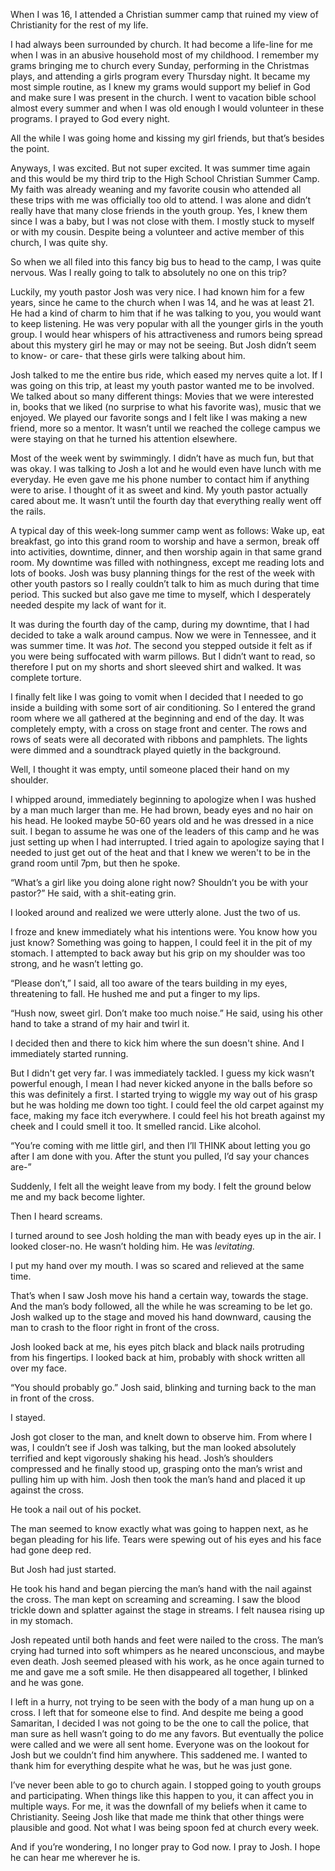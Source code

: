 When I was 16, I attended a Christian summer camp that ruined my view of Christianity for the rest of my life. 

I had always been surrounded by church. It had become a life-line for me when I was in an abusive household most of my childhood. I remember my grams bringing me to church every Sunday, performing in the Christmas plays, and attending a girls program every Thursday night. It became my most simple routine, as I knew my grams would support my belief in God and make sure I was present in the church. I went to vacation bible school almost every summer and when I was old enough I would volunteer in these programs. I prayed to God every night. 

All the while I was going home and kissing my girl friends, but that’s besides the point. 

Anyways, I was excited. But not super excited. It was summer time again and this would be my third trip to the High School Christian Summer Camp. My faith was already weaning and my favorite cousin who attended all these trips with me was officially too old to attend. I was alone and didn’t really have that many close friends in the youth group. Yes, I knew them since I was a baby, but I was not close with them. I mostly stuck to myself or with my cousin. Despite being a volunteer and active member of this church, I was quite shy.  

So when we all filed into this fancy big bus to head to the camp, I was quite nervous. Was I really going to talk to absolutely no one on this trip?

Luckily, my youth pastor Josh was very nice. I had known him for a few years, since he came to the church when I was 14, and he was at least 21. He had a kind of charm to him that if he was talking to you, you would want to keep listening. He was very popular with all the younger girls in the youth group. I would hear whispers of his attractiveness and rumors being spread about this mystery girl he may or may not be seeing. But Josh didn’t seem to know- or care- that these girls were talking about him.

Josh talked to me the entire bus ride, which eased my nerves quite a lot. If I was going on this trip, at least my youth pastor wanted me to be involved. We talked about so many different things: Movies that we were interested in, books that we liked (no surprise to what his favorite was), music that we enjoyed. We played our favorite songs and I felt like I was making a new friend, more so a mentor. It wasn’t until we reached the college campus we were staying on that he turned his attention elsewhere. 

Most of the week went by swimmingly. I didn’t have as much fun, but that was okay. I was talking to Josh a lot and he would even have lunch with me everyday. He even gave me his phone number to contact him if anything were to arise. I thought of it as sweet and kind. My youth pastor actually cared about me. It wasn’t until the fourth day that everything really went off the rails. 

A typical day of this week-long summer camp went as follows: Wake up, eat breakfast, go into this grand room to worship and have a sermon, break off into activities, downtime, dinner, and then worship again in that same grand room. My downtime was filled with nothingness, except me reading lots and lots of books. Josh was busy planning things for the rest of the week with other youth pastors so I really couldn’t talk to him as much during that time period. This sucked but also gave me time to myself, which I desperately needed despite my lack of want for it. 

It was during the fourth day of the camp, during my downtime, that I had decided to take a walk around campus. Now we were in Tennessee, and it was summer time. It was *hot*. The second you stepped outside it felt as if you were being suffocated with warm pillows. But I didn’t want to read, so therefore I put on my shorts and short sleeved shirt and walked. It was complete torture. 

I finally felt like I was going to vomit when I decided that I needed to go inside a building with some sort of air conditioning. So I entered the grand room where we all gathered at the beginning and end of the day. It was completely empty, with a cross on stage front and center. The rows and rows of seats were all decorated with ribbons and pamphlets. The lights were dimmed and a soundtrack played quietly in the background. 

Well, I thought it was empty, until someone placed their hand on my shoulder. 

I whipped around, immediately beginning to apologize when I was hushed by a man much larger than me. He had brown, beady eyes and no hair on his head. He looked maybe 50-60 years old and he was dressed in a nice suit. I began to assume he was one of the leaders of this camp and he was just setting up when I had interrupted. I tried again to apologize saying that I needed to just get out of the heat and that I knew we weren't to be in the grand room until 7pm, but then he spoke. 

“What’s a girl like you doing alone right now? Shouldn’t you be with your pastor?” He said, with a shit-eating grin. 

I looked around and realized we were utterly alone. Just the two of us. 

I froze and knew immediately what his intentions were. You know how you just know? Something was going to happen, I could feel it in the pit of my stomach. I attempted to back away but his grip on my shoulder was too strong, and he wasn’t letting go. 

“Please don’t,” I said, all too aware of the tears building in my eyes, threatening to fall. He hushed me and put a finger to my lips. 

“Hush now, sweet girl. Don’t make too much noise.” He said, using his other hand to take a strand of my hair and twirl it. 

I decided then and there to kick him where the sun doesn't shine. And I immediately started running. 

But I didn't get very far. I was immediately tackled. I guess my kick wasn’t powerful enough, I mean I had never kicked anyone in the balls before so this was definitely a first. I started trying to wiggle my way out of his grasp but he was holding me down too tight. I could feel the old carpet against my face, making my face itch everywhere. I could feel his hot breath against my cheek and I could smell it too. It smelled rancid. Like alcohol. 

“You’re coming with me little girl, and then I’ll THINK about letting you go after I am done with you. After the stunt you pulled, I’d say your chances are-”

Suddenly, I felt all the weight leave from my body. I felt the ground below me and my back become lighter. 

Then I heard screams.

I turned around to see Josh holding the man with beady eyes up in the air. I looked closer-no. He wasn’t holding him. He was *levitating.* 

I put my hand over my mouth. I was so scared and relieved at the same time. 

That’s when I saw Josh move his hand a certain way, towards the stage. And the man’s body followed, all the while he was screaming to be let go. Josh walked up to the stage and moved his hand downward, causing the man to crash to the floor right in front of the cross. 

Josh looked back at me, his eyes pitch black and black nails protruding from his fingertips. I looked back at him, probably with shock written all over my face. 

“You should probably go.” Josh said, blinking and turning back to the man in front of the cross. 

I stayed. 

Josh got closer to the man, and knelt down to observe him. From where I was, I couldn’t see if Josh was talking, but the man looked absolutely terrified and kept vigorously shaking his head. Josh’s shoulders compressed and he finally stood up, grasping onto the man’s wrist and pulling him up with him. Josh then took the man’s hand and placed it up against the cross. 

He took a nail out of his pocket. 

The man seemed to know exactly what was going to happen next, as he began pleading for his life. Tears were spewing out of his eyes and his face had gone deep red. 

But Josh had just started. 

He took his hand and began piercing the man’s hand with the nail against the cross. The man kept on screaming and screaming. I saw the blood trickle down and splatter against the stage in streams. I felt nausea rising up in my stomach. 

Josh repeated until both hands and feet were nailed to the cross. The man’s crying had turned into soft whimpers as he neared unconscious, and maybe even death. Josh seemed pleased with his work, as he once again turned to me and gave me a soft smile. He then disappeared all together, I blinked and he was gone. 

I left in a hurry, not trying to be seen with the body of a man hung up on a cross. I left that for someone else to find. And despite me being a good Samaritan, I decided I was not going to be the one to call the police, that man sure as hell wasn’t going to do me any favors. But eventually the police were called and we were all sent home. Everyone was on the lookout for Josh but we couldn’t find him anywhere. This saddened me. I wanted to thank him for everything despite what he was, but he was just gone. 

I’ve never been able to go to church again. I stopped going to youth groups and participating. When things like this happen to you, it can affect you in multiple ways. For me, it was the downfall of my beliefs when it came to Christianity. Seeing Josh like that made me think that other things were plausible and good. Not what I was being spoon fed at church every week.

And if you’re wondering, I no longer pray to God now. I pray to Josh. I hope he can hear me wherever he is.